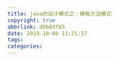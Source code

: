```yaml
---
title: java的设计模式之：模板方法模式
copyright: true
abbrlink: d8b8df85
date: 2019-10-06 11:21:17
tags:
categories:
---
```

